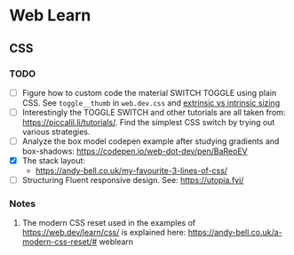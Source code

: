 # Web Learn

## CSS

### TODO

- [ ] Figure how to custom code the material SWITCH TOGGLE using plain CSS. See `toggle__thumb` in  `web.dev.css`
  and [extrinsic vs intrinsic sizing](./cssbasics/1b_extrinsic-vs-intrinsic-sizing.html)
- [ ] Interestingly the TOGGLE SWITCH and other tutorials are all taken from: https://piccalil.li/tutorials/. Find the
  simplest CSS switch by trying out various strategies.
- [ ] Analyze the box model codepen example after studying gradients and
  box-shadows: https://codepen.io/web-dot-dev/pen/BaReoEV
- [x] The stack layout: 
  - https://andy-bell.co.uk/my-favourite-3-lines-of-css/
- [ ] Structuring Fluent responsive design. See:  https://utopia.fyi/
### Notes

1. The modern CSS reset used in the examples of https://web.dev/learn/css/ is explained
   here: https://andy-bell.co.uk/a-modern-css-reset/# weblearn
